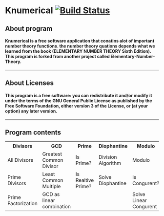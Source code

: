 # Knumerical [![Build Status](https://travis-ci.org/khalil2535/Knumerical.svg)](https://travis-ci.org/khalil2535/Knumerical)

<h2>About program</h2>

<h4>Knumerical is a free software application that conatins alot of important number theory functions. the number theory quations depends what we learned from the book (ELEMENTARY NUMBER THEORY Sixth Edition). This program is forked from another project called Elementary-Number-Theory.</h4>

<hr>

<h2>About Licenses</h2>

<h4>This program is a free software: you can redistribute it and/or modify it under the terms of the GNU General Public License as published by the Free Software Foundation, either version 3 of the License, or (at your option) any later version.</h4>

<hr>

<h2>Program contents</h2>

<table>
  <tr><th>Divisors</th> <th>GCD</th> <th>Prime</th> <th>Diophantine</th> <th>Modulo</th> <th>Encryptions</th> <th>Chinese</th> <th>τ_σ_𝜙</th> <th>Primitive</th> </tr>
  
  <tr> <td>All Divisors</td> <td>Greatest Common Divisor</td> <td>Is Prime?</td> <td>Division Algorithm</td> <td>Modulo</td> <td>Caesar</td> <td>Solve Chinese</td> <td>Phi(𝜙)</td> <td>Primitive Roots Number</td>  </tr>
  
  <tr> <td>Prime Divisors</td> <td>Least Common Multiple</td> <td>Is Realtive Prime?</td> <td>Solve Diophantine</td>  <td>Is Congurent?</td> <td></td> <td></td> <td>Sigma(σ)</td> <td>Order</td> </tr>
  
  <tr> <td>Prime Factorization</td> <td>GCD as linear combination</td> <td></td> <td></td>  <td>Solve Linear Congurent</td> <td></td> <td></td> <td>Tau(τ)</td> <td>Primitive Roots</td> </tr>

</table>
